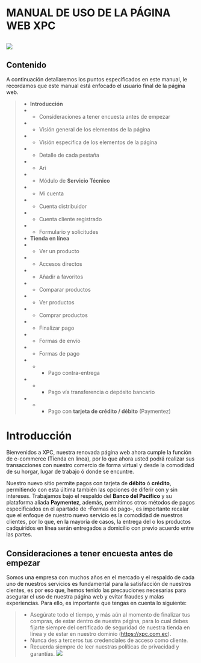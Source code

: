 # MANUAL DE USO DE LA PÁGINA WEB XPC
![](https://xpc.com.ec/guides-images/2.png)
------
## Contenido
A continuación detallaremos los puntos especificados en este manual, le recordamos que este manual está enfocado el usuario final de la página web.
> - **Introducción**
> - - Consideraciones a tener encuesta antes de empezar
> - - Visión general de los elementos de la página
> - - Visión específica de los elementos de la página
> - - Detalle de cada pestaña
> - - Ari
> - - Módulo de **Servicio Técnico**
> - - Mi cuenta
> - - Cuenta distribuidor
> - - Cuenta cliente registrado
> - - Formulario y solicitudes
> - **Tienda en línea**
> - - Ver un producto
> - - Accesos directos
> - - Añadir a favoritos
> - - Comparar productos
> - - Ver productos
> - - Comprar productos
> - - Finalizar pago
> - - Formas de envío
> - - Formas de pago
> - - - Pago contra-entrega
> - - - Pago vía transferencia o depósito bancario
> - - - Pago con **tarjeta de crédito / débito** (Paymentez)


# Introducción
Bienvenidos a XPC, nuestra renovada página web ahora cumple la función de e-commerce (Tienda en línea), por lo que ahora usted podrá realizar sus transacciones con nuestro comercio de forma virtual y desde la comodidad de su horgar, lugar de trabajo ó donde se encuntre.

Nuestro nuevo sitio permite pagos con tarjeta de **débito** ó **crédito**, permitiendo con esta última también las opciones de diferir con y sin intereses. Trabajamos bajo el respaldo del **Banco del Pacífico** y su plataforma aliada **Paymentez**, además, permitimos otros métodos de pagos especificados en el apartado de -Formas de pago-, es importante recalar que el enfoque de nuestro nuevo servicio es la comodidad de nuestros clientes, por lo que, en la mayoría de casos, la entrega del o los productos cadquiridos en línea serán entregados a domicilio con previo acuerdo entre las partes.

## Consideraciones a tener encuesta antes de empezar
Somos una empresa con muchos años en el mercado y el respaldo de cada uno de nuestros servicios es fundamental para la satisfacción de nuestros cientes, es por eso que, hemos tenido las precauciones necesarias para asegurar el uso de nuestra página web y evitar fraudes y malas experiencias. Para ello, es importante que tengas en cuenta lo siguiente:

> - Asegúrate todo el tiempo, y más aún al momento de finalizar tus compras, de estar dentro de nuestra página, para lo cual debes fijarte siempre del certificado de seguridad de nuestra tienda en línea y de estar en nuestro dominio (https://xpc.com.ec).
> - Nunca des a terceros tus credenciales de acceso como cliente.
> - Recuerda siempre de leer nuestras políticas de privacidad y garantías.
> ![](https://xpc.com.ec/guides-images/1.png)
